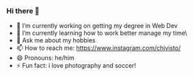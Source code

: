 ### Hi there 👋

- 🔭 I’m currently working on getting my degree in Web Dev
- 🌱 I’m currently learning how to work better manage my time\
- 💬 Ask me about my hobbies
- 📫 How to reach me: https://www.instagram.com/chivisto/
- 😄 Pronouns: he/him
- ⚡ Fun fact: i love photography and soccer!
